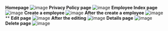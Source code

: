 **Homepage**
![image](https://github.com/user-attachments/assets/9336dccb-3ef7-4304-81b9-049edb3a6da6)
**Privacy Policy page**
![image](https://github.com/user-attachments/assets/cfbdf40c-9920-4a21-9ddf-2b80e665229f)
**Employee Index page**
![image](https://github.com/user-attachments/assets/b69d8175-0ad3-4195-a794-aa1e4d31079e)
**Create a employee**
![image](https://github.com/user-attachments/assets/607e1662-1c19-405b-a6e6-6380b0a2e6d8)
**After the create a employee**
![image](https://github.com/user-attachments/assets/9c45f9bb-1a7e-4a8e-b4a1-c525211a7179)**
**Edit page**
![image](https://github.com/user-attachments/assets/617c04c1-ba7a-4950-8d53-5f2f334a13f0)
**After the editing**
![image](https://github.com/user-attachments/assets/147c7434-7d5a-47ea-aec6-c831deda6f2b)
**Details page**
![image](https://github.com/user-attachments/assets/e490778c-dd03-4054-942c-50210df1442d)
**Delete page**
![image](https://github.com/user-attachments/assets/4f9a4c43-aabe-4ec9-ad58-3bd934047607)

